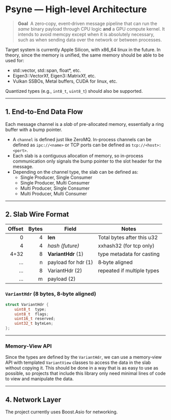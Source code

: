 # Psyne — High‑level Architecture

> **Goal**  A zero‑copy, event‑driven message pipeline that can run the *same* binary payload through CPU logic **and** a GPU compute kernel. It intends to avoid memcpy except when it is absolutely necessary, such as when sending data over the network or between processes.

Target system is currently Apple Silicon, with x86_64 linux in the future. In theory, since the memory is unified, the same memory should be able to be used for:

- std::vector<float>, std::span<float>, float*, etc.
- Eigen3::VectorXf, Eigen3::MatrixXf, etc.
- Vulkan SSBOs, Metal buffers, CUDA for linux, etc.

Quantized types (e.g., `int8_t`, `uint8_t`) should also be supported.

---

## 1. End‑to‑End Data Flow

Each message channel is a *slab* of pre-allocated memory, essentially a ring buffer with a bump pointer.

* A `channel` is defined just like ZeroMQ. In-process channels can be defined as `ipc://<name>` or TCP ports can be defined as `tcp://<host>:<port>`.
* Each slab is a contiguous allocation of memory, so in-process communication only signals the bump pointer to the slot header for the message.
* Depending on the channel type, the slab can be defined as:
  - Single Producer, Single Consumer
  - Single Producer, Multi Consumer
  - Multi Producer, Single Consumer
  - Multi Producer, Multi Consumer

---

## 2. Slab Wire Format

| Offset | Bytes | Field               | Notes                      |
| -----: | ----: | ------------------- | -------------------------- |
|      0 |     4 | **len**             | Total bytes after this u32 |
|      4 |     4 | *hash* *(future)*   | xxhash32 (for tcp only)    |
|   4+32 |     8 | **VariantHdr** (1)  | type metadata for casting  |
|      … |     n | payload for hdr (1) | 8‑byte aligned             |
|      … |     8 | VariantHdr (2)      | repeated if multiple types |
|      … |     m | payload (2)         |                            |

### `VariantHdr` (8 bytes, 8‑byte aligned)

```cpp
struct VariantHdr {
    uint8_t  type;
    uint8_t  flags;
    uint16_t reserved;
    uint32_t byteLen;
};
```

---

### Memory‑View API

Since the types are defined by the `VariantHdr`, we can use a memory‑view API with templated `VariantView` classes to access the data in the slab without copying it. This should be done in a way that is as easy to use as possible, so projects that include this library only need minimal lines of code to view and manipulate the data.

---

## 4. Network Layer

The project currently uses Boost.Asio for networking.

